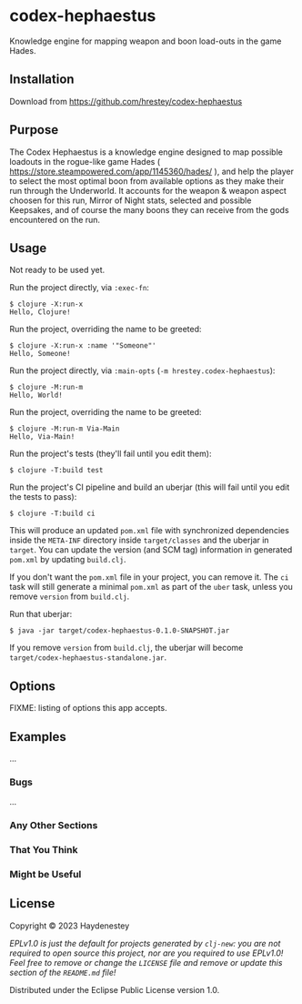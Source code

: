 # codex-hephaestus

Knowledge engine for mapping weapon and boon load-outs in the game Hades.

## Installation

Download from https://github.com/hrestey/codex-hephaestus

## Purpose

The Codex Hephaestus is a knowledge engine designed to map possible loadouts in the rogue-like game Hades ( https://store.steampowered.com/app/1145360/hades/ ), and help the player to select the most optimal boon from available options as they make their run through the Underworld. It accounts for the weapon & weapon aspect choosen for this run, Mirror of Night stats, selected and possible Keepsakes, and of course the many boons they can receive from the gods encountered on the run.

## Usage

Not ready to be used yet.

Run the project directly, via `:exec-fn`:

    $ clojure -X:run-x
    Hello, Clojure!

Run the project, overriding the name to be greeted:

    $ clojure -X:run-x :name '"Someone"'
    Hello, Someone!

Run the project directly, via `:main-opts` (`-m hrestey.codex-hephaestus`):

    $ clojure -M:run-m
    Hello, World!

Run the project, overriding the name to be greeted:

    $ clojure -M:run-m Via-Main
    Hello, Via-Main!

Run the project's tests (they'll fail until you edit them):

    $ clojure -T:build test

Run the project's CI pipeline and build an uberjar (this will fail until you edit the tests to pass):

    $ clojure -T:build ci

This will produce an updated `pom.xml` file with synchronized dependencies inside the `META-INF`
directory inside `target/classes` and the uberjar in `target`. You can update the version (and SCM tag)
information in generated `pom.xml` by updating `build.clj`.

If you don't want the `pom.xml` file in your project, you can remove it. The `ci` task will
still generate a minimal `pom.xml` as part of the `uber` task, unless you remove `version`
from `build.clj`.

Run that uberjar:

    $ java -jar target/codex-hephaestus-0.1.0-SNAPSHOT.jar

If you remove `version` from `build.clj`, the uberjar will become `target/codex-hephaestus-standalone.jar`.

## Options

FIXME: listing of options this app accepts.

## Examples

...

### Bugs

...

### Any Other Sections
### That You Think
### Might be Useful

## License

Copyright © 2023 Haydenestey

_EPLv1.0 is just the default for projects generated by `clj-new`: you are not_
_required to open source this project, nor are you required to use EPLv1.0!_
_Feel free to remove or change the `LICENSE` file and remove or update this_
_section of the `README.md` file!_

Distributed under the Eclipse Public License version 1.0.
